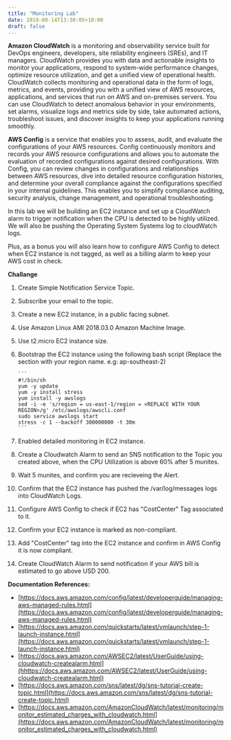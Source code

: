 ```yaml
---
title: "Monitoring Lab"
date: 2019-08-14T13:30:05+10:00
draft: false
---
```


**Amazon CloudWatch** is a monitoring and observability service built for DevOps engineers, developers, site reliability engineers (SREs), and IT managers. CloudWatch provides you with data and actionable insights to monitor your applications, respond to system-wide performance changes, optimize resource utilization, and get a unified view of operational health. CloudWatch collects monitoring and operational data in the form of logs, metrics, and events, providing you with a unified view of AWS resources, applications, and services that run on AWS and on-premises servers. You can use CloudWatch to detect anomalous behavior in your environments, set alarms, visualize logs and metrics side by side, take automated actions, troubleshoot issues, and discover insights to keep your applications
running smoothly.

**AWS Config** is a service that enables you to assess, audit, and evaluate the configurations of your AWS resources. Config continuously monitors and records your AWS resource configurations and allows you to automate the evaluation of recorded configurations against desired configurations. With Config, you can review changes in configurations and relationships between AWS resources, dive into detailed resource configuration histories, and determine your overall compliance against the configurations specified in your internal guidelines. This enables you to simplify compliance auditing, security analysis, change management, and operational troubleshooting.

In this lab we will be building an EC2 instance and set up a CloudWatch alarm to trigger notification when the CPU is detected to be highly utilized. We will also be pushing the Operating System Systems log to cloudWatch logs. 

Plus, as a bonus you will also learn how to configure AWS Config to detect when EC2 instance is not tagged, as well as a billing alarm to keep your AWS cost in check.


**Challange**

1.  Create Simple Notification Service Topic.
2.  Subscribe your email to the topic.
3. 	Create a new EC2 instance, in a public facing subnet.
4. 	Use Amazon Linux AMI 2018.03.0 Amazon Machine Image.
5. 	Use t2.micro EC2 instance size.
6.	Bootstrap the EC2 instance using the following bash script
    (Replace the <REPLACE WITH YOUR REGION> section with your region name. e.g: ap-southeast-2)


		```
        #!/bin/sh
        yum -y update
        yum -y install stress
        yum install -y awslogs
        sed -i -e 's/region = us-east-1/region = <REPLACE WITH YOUR REGION>/g' /etc/awslogs/awscli.conf
        sudo service awslogs start
        stress -c 1 --backoff 300000000 -t 30m
		```

7.  Enabled detailed monitoring in EC2 instance.
8.  Create a Cloudwatch Alarm to send an SNS notification to the Topic you created above, when the CPU Utilization is above 60% after 5 munites.
9.  Wait 5 munites, and confirm you are recieveing the Alert.
10. Confirm that the EC2 instance has pushed the /var/log/messages logs into CloudWatch Logs.
11. Configure AWS Config to check if EC2 has "CostCenter" Tag associated to it.
12. Confirm your EC2 instance is marked as non-compliant.
13. Add "CostCenter" tag into the EC2 instance and confirm in AWS Config it is now compliant.
14. Create CloudWatch Alarm to send notification if your AWS bill is estimated to go above USD 200.
 

**Documentation References:**

* [https://docs.aws.amazon.com/config/latest/developerguide/managing-aws-managed-rules.html](https://docs.aws.amazon.com/config/latest/developerguide/managing-aws-managed-rules.html)
* [https://docs.aws.amazon.com/quickstarts/latest/vmlaunch/step-1-launch-instance.html](https://docs.aws.amazon.com/quickstarts/latest/vmlaunch/step-1-launch-instance.html)
* [https://docs.aws.amazon.com/AWSEC2/latest/UserGuide/using-cloudwatch-createalarm.html](hhttps://docs.aws.amazon.com/AWSEC2/latest/UserGuide/using-cloudwatch-createalarm.html)
* [https://docs.aws.amazon.com/sns/latest/dg/sns-tutorial-create-topic.html](https://docs.aws.amazon.com/sns/latest/dg/sns-tutorial-create-topic.html)
* [https://docs.aws.amazon.com/AmazonCloudWatch/latest/monitoring/monitor_estimated_charges_with_cloudwatch.html](https://docs.aws.amazon.com/AmazonCloudWatch/latest/monitoring/monitor_estimated_charges_with_cloudwatch.html)
